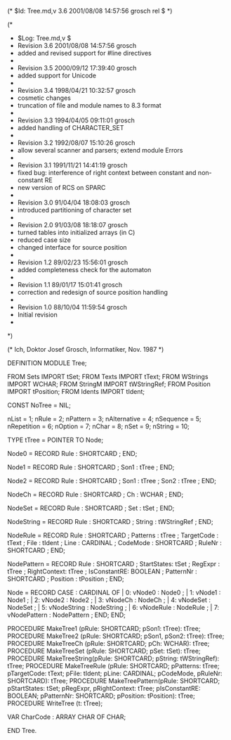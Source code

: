 (* $Id: Tree.md,v 3.6 2001/08/08 14:57:56 grosch rel $ *)

(*
 * $Log: Tree.md,v $
 * Revision 3.6  2001/08/08 14:57:56  grosch
 * added and revised support for #line directives
 *
 * Revision 3.5  2000/09/12 17:39:40  grosch
 * added support for Unicode
 *
 * Revision 3.4  1998/04/21 10:32:57  grosch
 * cosmetic changes
 * truncation of file and module names to 8.3 format
 *
 * Revision 3.3  1994/04/05 09:11:01  grosch
 * added handling of CHARACTER_SET
 *
 * Revision 3.2  1992/08/07  15:10:26  grosch
 * allow several scanner and parsers; extend module Errors
 *
 * Revision 3.1  1991/11/21  14:41:19  grosch
 * fixed bug: interference of right context between constant and non-constant RE
 * new version of RCS on SPARC
 *
 * Revision 3.0  91/04/04  18:08:03  grosch
 * introduced partitioning of character set
 *
 * Revision 2.0  91/03/08  18:18:07  grosch
 * turned tables into initialized arrays (in C)
 * reduced case size
 * changed interface for source position
 *
 * Revision 1.2  89/02/23  15:56:01  grosch
 * added completeness check for the automaton
 *
 * Revision 1.1  89/01/17  15:01:41  grosch
 * correction and redesign of source position handling
 *
 * Revision 1.0  88/10/04  11:59:54  grosch
 * Initial revision
 *
 *)

(* Ich, Doktor Josef Grosch, Informatiker, Nov. 1987 *)

DEFINITION MODULE Tree;

FROM Sets	IMPORT tSet;
FROM Texts	IMPORT tText;
FROM WStrings	IMPORT WCHAR;
FROM StringM	IMPORT tWStringRef;
FROM Position	IMPORT tPosition;
FROM Idents	IMPORT tIdent;

CONST
   NoTree	= NIL;

   nList	= 1;
   nRule	= 2;
   nPattern	= 3;
   nAlternative	= 4;
   nSequence	= 5;
   nRepetition	= 6;
   nOption	= 7;
   nChar	= 8;
   nSet		= 9;
   nString	= 10;

TYPE
   tTree	= POINTER TO Node;

   Node0	= RECORD
		     Rule	: SHORTCARD	;
		  END;

   Node1	= RECORD
		     Rule	: SHORTCARD	;
		     Son1	: tTree		;
		  END;

   Node2	= RECORD
		     Rule	: SHORTCARD	;
		     Son1	: tTree		;
		     Son2	: tTree		;
		  END;

   NodeCh	= RECORD
		     Rule	: SHORTCARD	;
		     Ch		: WCHAR		;
		  END;

   NodeSet	= RECORD
		     Rule	: SHORTCARD	;
		     Set	: tSet		;
		  END;

   NodeString	= RECORD
		     Rule	: SHORTCARD	;
		     String	: tWStringRef	;
		  END;

   NodeRule	= RECORD
		     Rule	: SHORTCARD	;
		     Patterns	: tTree		;
		     TargetCode	: tText		;
		     File	: tIdent	;
		     Line	: CARDINAL	;
		     CodeMode	: SHORTCARD	;
		     RuleNr	: SHORTCARD	;
		  END;

   NodePattern	= RECORD
		     Rule	: SHORTCARD	;
		     StartStates: tSet		;
		     RegExpr	: tTree		;
		     RightContext: tTree	;
		     IsConstantRE: BOOLEAN	;
		     PatternNr	: SHORTCARD	;
		     Position	: tPosition	;
		  END;

   Node		= RECORD
		     CASE : CARDINAL OF
		     |  0: vNode0	: Node0		;
		     |  1: vNode1	: Node1		;
		     |  2: vNode2	: Node2		;
		     |  3: vNodeCh	: NodeCh	;
		     |  4: vNodeSet	: NodeSet	;
		     |  5: vNodeString	: NodeString	;
		     |  6: vNodeRule	: NodeRule	;
		     |  7: vNodePattern	: NodePattern	;
		     END;
		  END;

PROCEDURE MakeTree1	(pRule: SHORTCARD; pSon1: tTree): tTree;
PROCEDURE MakeTree2	(pRule: SHORTCARD; pSon1, pSon2: tTree): tTree;
PROCEDURE MakeTreeCh	(pRule: SHORTCARD; pCh: WCHAR): tTree;
PROCEDURE MakeTreeSet	(pRule: SHORTCARD; pSet: tSet): tTree;
PROCEDURE MakeTreeString(pRule: SHORTCARD; pString: tWStringRef): tTree;
PROCEDURE MakeTreeRule	(pRule: SHORTCARD; pPatterns: tTree; pTargetCode: tText;
			 pFile: tIdent; pLine: CARDINAL;
			 pCodeMode, pRuleNr: SHORTCARD): tTree;
PROCEDURE MakeTreePattern(pRule: SHORTCARD; pStartStates: tSet; pRegExpr,
			pRightContext: tTree; pIsConstantRE: BOOLEAN;
			pPatternNr: SHORTCARD; pPosition: tPosition): tTree;
PROCEDURE WriteTree	(t: tTree);

VAR CharCode	: ARRAY CHAR OF CHAR;

END Tree.
